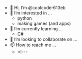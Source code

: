 - 👋 Hi, I’m @coolcoder613eb
- 👀 I’m interested in ...
   - python
   - making games (and apps)
- 🌱 I’m currently learning ...
    - C#
- 💞️ I’m looking to collaborate on ...
- 📫 How to reach me ... 
    - \<!--- 
    <!---coolcoder613@outlook.com--->

<!---
coolcoder613eb/coolcoder613eb is a ✨ special ✨ repository because its `README.md` (this file) appears on your GitHub profile.
You can click the Preview link to take a look at your changes.
--->
